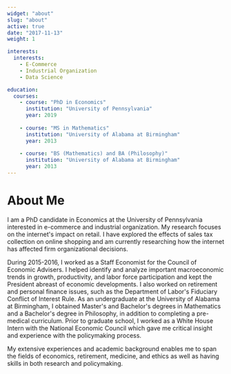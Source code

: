 ```yaml
---
widget: "about"
slug: "about"
active: true
date: "2017-11-13"
weight: 1

interests:
  interests: 
    - E-Commerce
    - Industrial Organization
    - Data Science

education:
  courses:
    - course: "PhD in Economics"
      institution: "University of Pennsylvania"
      year: 2019
  
    - course: "MS in Mathematics"
      institution: "University of Alabama at Birmingham"
      year: 2013
 
    - course: "BS (Mathematics) and BA (Philosophy)"
      institution: "University of Alabama at Birmingham"
      year: 2013
---
```


# About Me

I am a PhD candidate in Economics at the University of Pennsylvania interested in e-commerce and industrial organization. My research focuses on the internet's impact on retail. I have explored the effects of sales tax collection on online shopping and am currently researching how the internet has affected firm organizational decisions.

During 2015-2016, I worked as a Staff Economist for the Council of Economic Advisers. I helped identify and analyze important macroeconomic trends in growth, productivity, and labor force participation and kept the President abreast of economic developments. I also worked on retirement and personal finance issues, such as the Department of Labor's Fiduciary Conflict of Interest Rule. As an undergraduate at the University of Alabama at Birmingham, I obtained Master's and Bachelor's degrees in Mathematics and a Bachelor's degree in Philosophy, in addition to completing a pre-medical curriculum. Prior to graduate school, I worked as a White House Intern with the National Economic Council which gave me critical insight and experience with the policymaking process.

My extensive experiences and academic background enables me to span the fields of economics, retirement, medicine, and ethics as well as having skills in both research and policymaking.
